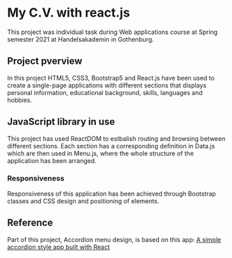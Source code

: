 # My C.V. with react.js

This project was individual task during Web applications course at Spring semester 2021
at Handelsakademin in Gothenburg. 

## Project pverview

In this project HTML5, CSS3, Bootstrap5 and React.js have been used to create a single-page applications
with different sections that displays personal information, educational background, skills, languages and hobbies. 

## JavaScript library in use 

This project has used ReactDOM to estbalish routing and browsing between different sections. 
Each section has a corresponding definition in Data.js which are then used in Menu.js, where the whole structure
of the application has been arranged.
 
### Responsiveness

Responsiveness of this application has been achieved through Bootstrap classes and CSS design and positioning of elements.

## Reference

Part of this project, Accordion menu design, is based on this app: [A simple accordion style app built with React](https://github.com/obrm/Accordion)  
